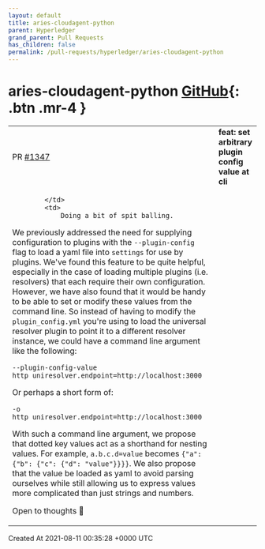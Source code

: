 ```yaml
---
layout: default
title: aries-cloudagent-python
parent: Hyperledger
grand_parent: Pull Requests
has_children: false
permalink: /pull-requests/hyperledger/aries-cloudagent-python
---
```


# aries-cloudagent-python <span class="fs-3 right-align">[GitHub](https://github.com/hyperledger/aries-cloudagent-python){: .btn .mr-4 }</span>


<div>
    <table>
        <tr>
            <td>
                PR <a href="https://github.com/hyperledger/aries-cloudagent-python/pull/1347" class=".btn">#1347</a>
            </td>
            <td>
                <b>
                    feat: set arbitrary plugin config value at cli
                </b>
            </td>
        </tr>
        <tr>
            <td>
                
            </td>
            <td>
                Doing a bit of spit balling.

We previously addressed the need for supplying configuration to plugins with the `--plugin-config` flag to load a yaml file into `settings` for use by plugins. We've found this feature to be quite helpful, especially in the case of loading multiple plugins (i.e. resolvers) that each require their own configuration. However, we have also found that it would be handy to be able to set or modify these values from the command line. So instead of having to modify the `plugin_config.yml` you're using to load the universal resolver plugin to point it to a different resolver instance, we could have a command line argument like the following:
```
--plugin-config-value http_uniresolver.endpoint=http://localhost:3000
```

Or perhaps a short form of:
```
-o http_uniresolver.endpoint=http://localhost:3000
```

With such a command line argument, we propose that dotted key values act as a shorthand for nesting values. For example, `a.b.c.d=value` becomes `{"a": {"b": {"c": {"d": "value"}}}}`. We also propose that the value be loaded as yaml to avoid parsing ourselves while still allowing us to express values more complicated than just strings and numbers.

Open to thoughts :slightly_smiling_face: 
            </td>
        </tr>
    </table>
    <div class="right-align">
        Created At 2021-08-11 00:35:28 +0000 UTC
    </div>
</div>

